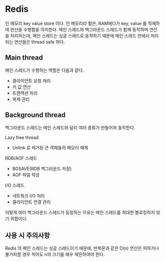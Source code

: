 # Redis

인 메모리 key value store 이다. 인 메모리라 함은, RAM에다가 key, value 를 적재하여 연산을 수행함을 의미한다.
메인 스레드와 백그라운드 스레드가 함께 동작하며 연산을 처리하는데, 메인 스레드는 싱글 스레드로 동작하기 때문에
메인 스레드 안에서 처리되는 연산들은 thread safe 하다.


## Main thread

메인 스레드가 수행하는 역할은 다음과 같다.
 
- 클라이언트 요청 처리
- 키 값 연산
- 트랜잭션 처리
- 복제 관리

## Background thread

백그라운드 스레드는 메인 스레드와 달리 여러 종류가 만들어져 동작한다.

Lazy free thread
- Unlink 로 제거된 큰 객체들의 메모리 해제

RDB/AOF 스레드
- BGSAVE(RDB 백그라운드 저장)
- AOF 파일 작성

I/O 스레드
- 네트워크 I/O 처리
- 클라이언트 연결 관리

이렇게 여러 백그라운드 스레드가 등장하는 이유는 메인 스레드를 최대한 블로킹하지 않기 위함이다.


## 사용 시 주의사항

Redis 의 메인 스레드는 싱글 스레드이기 때문에, 반복문과 같은 O(n) 연산은 피하거나 불가피할 경우 적어도 n의 크기를 매우 제한하여야 한다.
